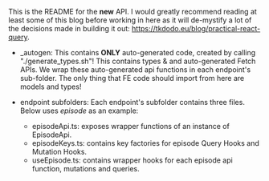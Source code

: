 This is the README for the **new** API. I would greatly recommend reading at least some of this blog before working in here as it will de-mystify a lot of the decisions made in building it out: https://tkdodo.eu/blog/practical-react-query.

- \_autogen: This contains **ONLY** auto-generated code, created by calling "./generate_types.sh"! This contains types & and auto-generated Fetch APIs. We wrap these auto-generated api functions in each endpoint's sub-folder. The only thing that FE code should import from here are models and types!

- endpoint subfolders: Each endpoint's subfolder contains three files. Below uses _episode_ as an example:
  - episodeApi.ts: exposes wrapper functions of an instance of EpisodeApi.
  - episodeKeys.ts: contains key factories for episode Query Hooks and Mutation Hooks.
  - useEpisode.ts: contains wrapper hooks for each episode api function, mutations and queries.
